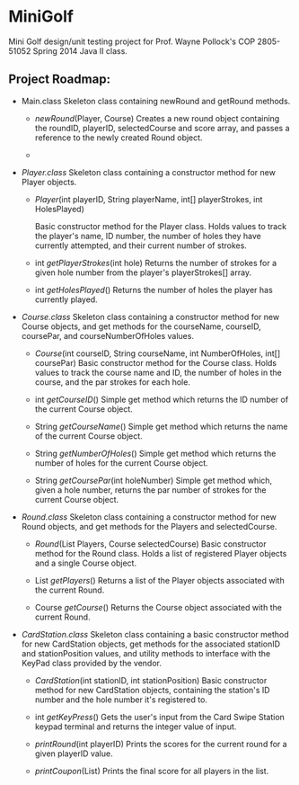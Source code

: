 MiniGolf
============

Mini Golf design/unit testing project for Prof. Wayne Pollock's
COP 2805-51052 Spring 2014 Java II class.

Project Roadmap:
------------

* Main.class
  Skeleton class containing newRound and getRound methods.
  
  - *newRound*(Player, Course)
    Creates a new round object containing the roundID, playerID,
    selectedCourse and score array, and passes a reference to
    the newly created Round object.

  - 
    

* *Player.class*
  Skeleton class containing a constructor method for new Player
  objects. 

  - *Player*(int playerID, String playerName, int[] playerStrokes,
           int HolesPlayed)

    Basic constructor method for the Player class. Holds values
    to track the player's name, ID number, the number of holes
    they have currently attempted, and their current number of
    strokes.

  - int *getPlayerStrokes*(int hole)
    Returns the number of strokes for a given hole number from
    the player's playerStrokes[] array.

  - int *getHolesPlayed*()
    Returns the number of holes the player has currently played.


* *Course.class*
  Skeleton class containing a constructor method for new Course
  objects, and get methods for the courseName, courseID,
  coursePar, and courseNumberOfHoles values.

  - *Course*(int courseID, String courseName,
           int NumberOfHoles, int[] coursePar)
    Basic constructor method for the Course class. Holds values
    to track the course name and ID, the number of holes in the
    course, and the par strokes for each hole.
  
  - int *getCourseID*()
    Simple get method which returns the ID number of the current
    Course object.

  - String *getCourseName*()
    Simple get method which returns the name of the current
    Course object.

  - String *getNumberOfHoles*()
    Simple get method which returns the number of holes for the
    current Course object.

  - String *getCoursePar*(int holeNumber)
    Simple get method which, given a hole number, returns the
    par number of strokes for the current Course object.


* *Round.class*
  Skeleton class containing a constructor method for new Round
  objects, and get methods for the Players and selectedCourse.
  
  - *Round*(List<Player> Players, Course selectedCourse)
    Basic constructor method for the Round class. Holds a list
    of registered Player objects and a single Course object.
  
  - List<Player> *getPlayers*()
    Returns a list of the Player objects associated with the
    current Round.

  - Course *getCourse*()
    Returns the Course object associated with the current Round.

* *CardStation.class*
  Skeleton class containing a basic constructor method for new
  CardStation objects, get methods for the associated
  stationID and stationPosition values, and utility methods to
  interface with the KeyPad class provided by the vendor.

  - *CardStation*(int stationID, int stationPosition)
    Basic constructor method for new CardStation objects,
    containing the station's ID number and the hole number
    it's registered to.

  - int *getKeyPress*()
    Gets the user's input from the Card Swipe Station keypad
    terminal and returns the integer value of input.

  - *printRound*(int playerID)
    Prints the scores for the current round for a given
    playerID value.

  - *printCoupon*(List<Player>)
    Prints the final score for all players in the list.
